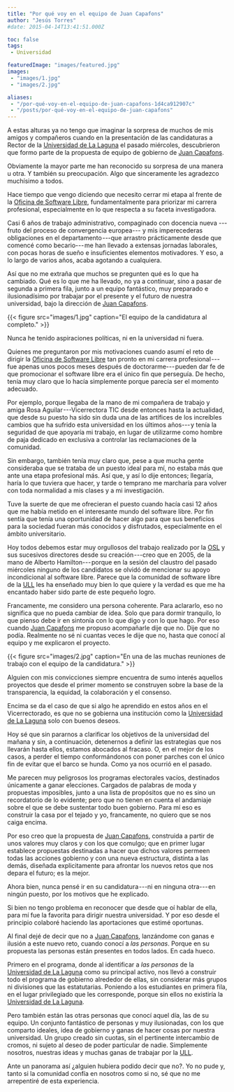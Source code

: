 ```yaml
---
title: "Por qué voy en el equipo de Juan Capafons"
author: "Jesús Torres"
#date: 2015-04-14T13:41:51.000Z

toc: false
tags:
 - Universidad

featuredImage: "images/featured.jpg" 
images:
 - "images/1.jpg" 
 - "images/2.jpg" 

aliases:
 - "/por-qué-voy-en-el-equipo-de-juan-capafons-1d4ca912907c"
 - "/posts/por-qué-voy-en-el-equipo-de-juan-capafons"
---
```


A estas alturas ya no tengo que imaginar la sorpresa de muchos de mis amigos y compañeros cuando en la presentación de las candidaturas a Rector de la [Universidad de La Laguna](http://www.ull.es/) el pasado miércoles, descubrieron que formo parte de la propuesta de equipo de gobierno de [Juan Capafons](http://web.archive.org/web/20150415003659/http://www.capafons2015.es:80/).

Obviamente la mayor parte me han reconocido su sorpresa de una manera u otra.
Y también su preocupación.
Algo que sinceramente les agradezco muchísimo a todos.

Hace tiempo que vengo diciendo que necesito cerrar mi etapa al frente de la [Oficina de Software Libre](http://osl.ull.es/), fundamentalmente para priorizar mi carrera profesional, especialmente en lo que respecta a su faceta investigadora.

Casi 6 años de trabajo administrativo, compaginado con docencia nueva ---fruto del proceso de convergencia europea--- y mis imperecederas obligaciones en el departamento ---que arrastro prácticamente desde que comencé como becario--- me han llevado a extensas jornadas laborales, con pocas horas de sueño e insuficientes elementos motivadores.
Y eso, a lo largo de varios años, acaba agotando a cualquiera.

Así que no me extraña que muchos se pregunten qué es lo que ha cambiado.
Qué es lo que me ha llevado, no ya a continuar, sino a pasar de segunda a primera fila, junto a un equipo fantástico, muy preparado e ilusionadísimo por trabajar por el presente y el futuro de nuestra universidad, bajo la dirección de [Juan Capafons](http://web.archive.org/web/20150415003659/http://www.capafons2015.es:80/).

{{< figure src="images/1.jpg" caption="El equipo de la candidatura al completo." >}}

Nunca he tenido aspiraciones políticas, ni en la universidad ni fuera.

Quienes me preguntaron por mis motivaciones cuando asumí el reto de dirigir la [Oficina de Software Libre](http://osl.ull.es/) tan pronto en mi carrera profesional ---fue apenas unos pocos meses después de doctorarme--- pueden dar fe de que promocionar el software libre era el único fin que perseguía.
De hecho, tenía muy claro que lo hacía simplemente porque parecía ser el momento adecuado.

Por ejemplo, porque llegaba de la mano de mi compañera de trabajo y amiga Rosa Aguilar ---Vicerrectora TIC desde entonces hasta la actualidad, que desde su puesto ha sido sin duda una de las artífices de los increíbles cambios que ha sufrido esta universidad en los últimos años--- y tenía la seguridad de que apoyaría mi trabajo, en lugar de utilizarme como hombre de paja dedicado en exclusiva a controlar las reclamaciones de la comunidad.

Sin embargo, también tenía muy claro que, pese a que mucha gente consideraba que se trataba de un puesto ideal para mí, no estaba más que ante una etapa profesional más.
Así que, y así lo dije entonces; llegaría, haría lo que tuviera que hacer, y tarde o temprano me marcharía para volver con toda normalidad a mis clases y a mi investigación.

Tuve la suerte de que me ofrecieran el puesto cuando hacía casi 12 años que me había metido en el interesante mundo del software libre.
Por fin sentía que tenía una oportunidad de hacer algo para que sus beneficios para la sociedad fueran más conocidos y disfrutados, especialmente en el ámbito universitario.

Hoy todos debemos estar muy orgullosos del trabajo realizado por la [OSL](http://osl.ull.es/) y sus sucesivos directores desde su creación ---creo que en 2005, de la mano de Alberto Hamilton--- porque en la sesión del claustro del pasado miércoles ninguno de los candidatos se olvidó de mencionar su apoyo incondicional al software libre.
Parece que la comunidad de software libre de la [ULL](http://www.ull.es/) les ha enseñado muy bien lo que quiere y la verdad es que me ha encantado haber sido parte de este pequeño logro.

Francamente, me considero una persona coherente.
Para aclararlo, eso no significa que no pueda cambiar de idea.
Solo que para dormir tranquilo, lo que pienso debe ir en sintonía con lo que digo y con lo que hago.
Por eso cuando [Juan Capafons](http://web.archive.org/web/20150415003659/http://www.capafons2015.es:80/) me propuso acompañarle dije que no.
Dije que no podía.
Realmente no sé ni cuantas veces le dije que no, hasta que conocí al equipo y me explicaron el proyecto.

{{< figure src="images/2.jpg" caption="En una de las muchas reuniones de trabajo con el equipo de la candidatura." >}}

Alguien con mis convicciones siempre encuentra de sumo interés aquellos proyectos que desde el primer momento se construyen sobre la base de la transparencia, la equidad, la colaboración y el consenso.

Encima se da el caso de que si algo he aprendido en estos años en el Vicerrectorado, es que no se gobierna una institución como la [Universidad de La Laguna](http://www.ull.es/) solo con buenos deseos.

Hoy sé que sin pararnos a clarificar los objetivos de la universidad del mañana y sin, a continuación, detenernos a definir las estrategias que nos llevarán hasta ellos, estamos abocados al fracaso.
O, en el mejor de los casos, a perder el tiempo conformándonos con poner parches con el único fin de evitar que el barco se hunda.
Como ya nos ocurrió en el pasado.

Me parecen muy peligrosos los programas electorales vacíos, destinados únicamente a ganar elecciones.
Cargados de palabras de moda y propuestas imposibles, junto a una lista de propósitos que no es sino un recordatorio de lo evidente; pero que no tienen en cuenta el andamiaje sobre el que se debe sustentar todo buen gobierno.
Para mí eso es construir la casa por el tejado y yo, francamente, no quiero que se nos caiga encima.

Por eso creo que la propuesta de [Juan Capafons](http://web.archive.org/web/20150415003659/http://www.capafons2015.es:80/), construida a partir de unos valores muy claros y con los que comulgo; que en primer lugar establece propuestas destinadas a hacer que dichos valores permeen todas las acciones gobierno y con una nueva estructura, distinta a las demás, diseñada explicitamente para afrontar los nuevos retos que nos depara el futuro; es la mejor.

Ahora bien, nunca pensé ir en su candidatura ---ni en ninguna otra--- en ningún puesto, por los motivos que he explicado.

Si bien no tengo problema en reconocer que desde que oí hablar de ella, para mí fue la favorita para dirigir nuestra universidad.
Y por eso desde el principio colaboré haciendo las aportaciones que estimé oportunas.

Al final dejé de decir que no a [Juan Capafons](http://web.archive.org/web/20150415003659/http://www.capafons2015.es:80/), lanzándome con ganas e ilusión a este nuevo reto, cuando conocí a _las personas_.
Porque en su propuesta las personas están presentes en todos lados.
En cada hueco.

Primero en el programa, donde al identificar a _las personas_ de la [Universidad de La Laguna](http://www.ull.es/) como su principal activo, nos llevó a construir todo el programa de gobierno alrededor de ellas, sin considerar más grupos ni divisiones que las estatutarias.
Poniendo a los estudiantes en primera fila, en el lugar privilegiado que les corresponde, porque sin ellos no existiría la [Universidad de La Laguna](http://www.ull.es/).

Pero también están las otras personas que conocí aquel día, las de su equipo.
Un conjunto fantástico de personas y muy ilusionadas, con los que comparto ideales, idea de gobierno y ganas de hacer cosas por nuestra universidad.
Un grupo creado sin cuotas, sin el pertinente intercambio de cromos, ni sujeto al deseo de poder particular de nadie.
Simplemente nosotros, nuestras ideas y muchas ganas de trabajar por la [ULL](http://www.ull.es/).

Ante un panorama así ¿alguien hubiera podido decir que no?.
Yo no pude y, tanto si la comunidad confía en nosotros como si no, sé que no me arrepentiré de esta experiencia.
